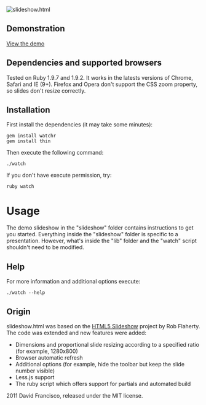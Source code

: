 ![slideshow.html](http://dmfranc.com/assets/slideshow.png)

## Demonstration
[View the demo](http://dmfrancisco.github.com/slideshow.html/)


## Dependencies and supported browsers

Tested on Ruby 1.9.7 and 1.9.2.
It works in the latests versions of Chrome, Safari and IE (9+).
Firefox and Opera don't support the CSS zoom property, so slides don't resize correctly.


## Installation

First install the dependencies (it may take some minutes):

```
gem install watchr
gem install thin
```

Then execute the following command:

```
./watch
```

If you don't have execute permission, try:

```
ruby watch
```


# Usage

The demo slideshow in the "slideshow" folder contains instructions to get you started.
Everything inside the "slideshow" folder is specific to a presentation.
However, what's inside the "lib" folder and the "watch" script shouldn't need to be modified.


## Help

For more information and additional options execute:

```
./watch --help
```


## Origin

slideshow.html was based on the [HTML5 Slideshow](https://github.com/robflaherty/html-slideshow) project by Rob Flaherty. The code was extended and new features were added:

* Dimensions and proportional slide resizing according to a specified ratio (for example, 1280x800)
* Browser automatic refresh
* Additional options (for example, hide the toolbar but keep the slide number visible)
* Less.js support
* The ruby script which offers support for partials and automated build


2011 David Francisco, released under the MIT license.